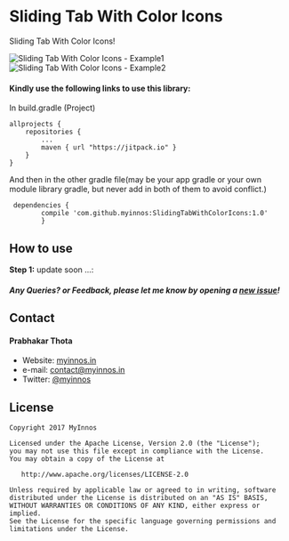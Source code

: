 # Sliding Tab With Color Icons
Sliding Tab With Color Icons!

 ![Sliding Tab With Color Icons - Example1](https://raw.githubusercontent.com/myinnos/SlidingTabWithColorIcons/master/gif/CustomTabLayout_01.gif)
 `` `` `` `` `` `` `` ``
  ![Sliding Tab With Color Icons - Example2](https://raw.githubusercontent.com/myinnos/SlidingTabWithColorIcons/master/gif/CustomTabLayout_02.gif)
  
#### Kindly use the following links to use this library:

In build.gradle (Project)

	allprojects {
		repositories {
			...
			maven { url "https://jitpack.io" }
		}
	}
	
And then in the other gradle file(may be your app gradle or your own module library gradle, but never add in both of them to avoid conflict.)
	
	 dependencies {
	        compile 'com.github.myinnos:SlidingTabWithColorIcons:1.0'
	        }

How to use
-----
**Step 1:** update soon ...:

##### Any Queries? or Feedback, please let me know by opening a [new issue](https://github.com/myinnos/SlidingTabWithColorIcons/issues/new)!

## Contact
#### Prabhakar Thota
* Website: [myinnos.in](http://www.myinnos.in "Prabhakar Thota")
* e-mail: contact@myinnos.in
* Twitter: [@myinnos](https://twitter.com/myinnos "Prabhakar Thota on twitter")         

License
-------

    Copyright 2017 MyInnos

    Licensed under the Apache License, Version 2.0 (the "License");
    you may not use this file except in compliance with the License.
    You may obtain a copy of the License at

       http://www.apache.org/licenses/LICENSE-2.0

    Unless required by applicable law or agreed to in writing, software
    distributed under the License is distributed on an "AS IS" BASIS,
    WITHOUT WARRANTIES OR CONDITIONS OF ANY KIND, either express or implied.
    See the License for the specific language governing permissions and
    limitations under the License.
